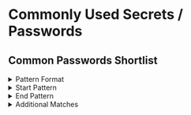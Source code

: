 <!-- WARNING: This README is generated automatically
-->
# Commonly Used Secrets / Passwords

## Common Passwords Shortlist


<details>
<summary>Pattern Format</summary>
<p>

```regex
(?i)[!?%$@.*+_#-]*(1234?)?(p[@a][s5]{2}w[o0]rd|[a3@]dm[i1!]n|t[e3]mp(ora(ry|l))|[a4@]m[e3]r[i1!l]c[a4@]|[i1!]nd[i1!][a4@]|mumb[a4@][i1!]|123456(7|78|789|7890|78910)|((?-i)((abcd?e?f?|123|456|xyz|321|654|1?[qg]az|2?wsx|3?edc|4?rfv|5?tgb|6?yhn|za[qg]1?|xsw2?|cde3?|vfr4?|bgt5?|nhy6?|[qg]wer?|asdf?|zxcv?|1[qg]2w|3e4r|dog|ca[tr]|red|lol|azer?|qqq|www|zzz|xxx|yyy)[!?%$@.*+_#'-]?)+)|([qg][uw]|az)erty(uiop)?|m[o0]nk[e3][yi]|l[e3]tm[e3][i1!]n|dr[a4@]g[o0]n|0{6}|1{6}|2{6}|3{6}|4{6}|5{6}|6{6}|7{6}|8{6}|9{6}|b[a4@][s5$]k?[e3]t?b[a4@][l1!]{1,2}|[s5][o0]cc[e3@]r|[i1!]?l[o0]v[e3](y[o0]u|u|m[e3])?|tru[s5$]tn[o0](1|!|one)|[s5$]un[s5$]h[i1!]n[e3]|m[a4@][s5$]t[e3]r|w[e3][l1!]c[o0]m[e3]|[s5$]h[a4@]d[o0]w|[a4@][s5$]hl[e3]y|f[o0]{1,2}tb[a4@]l{1,2}|j[e3][s5$]u[s5$]|m[i1!]ch[a4@][e@]l|n[i1!]nj[a4@]|mu[s5$]t[a@]ng|chrys[l1!][e3@]r|t[o0]y[o0]t[a4@]|w[i1!]nt[e3]r|spr[i1!]ng|summ[e3]r|f[a4@]ll|[a4@]utumn)[!?%$@.*+_#-]*\d*[!?%$]*
```

**Comments / Notes:**

- Current Version: v0.1
- ⚠️  prone to high numbers of false positives, use with caution ⚠️
- very small common password shortlist from SecLists
- allows for numbers and common punctuation at the end
- case insensitive
- adds some l33tsp3@k variations
</p>
</details>


<details>
<summary>Start Pattern</summary>
<p>

```regex
(\b|\A)[a-zA-z][a-zA-Z0-9_-]+[A-Za-z][\t ]*(={1,3}|:)[\t ]*(b?["'])?
```

</p>
</details>
<details>
<summary>End Pattern</summary>
<p>

```regex
\z|[\r\n'"]
```

</p>
</details>
<details>
<summary>Additional Matches</summary>
<p>
Add these additional matches to the [Secret Scanning Custom Pattern](https://docs.github.com/en/enterprise-cloud@latest/code-security/secret-scanning/defining-custom-patterns-for-secret-scanning#example-of-a-custom-pattern-specified-using-additional-requirements).


- Not Match: `^red'?$`
- Not Match: `^(master|shadow|password|\$PASSWORD|MASTER|www\.)$`
- Not Match: `^\#[0-9]+$`
- Not Match: `^.{20,}`

</p>
</details>